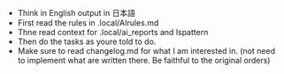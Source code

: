 
* Think in English output in 日本語
* First read the rules in .local/AIrules.md
* Thne read context for .local/ai_reports and lspattern
* Then do the tasks as youre told to do.
* Make sure to read changelog.md for what I am interested in. (not need to implement what are written there. Be faithful to the original orders)
